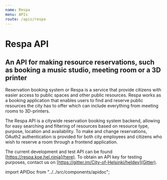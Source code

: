 ```yaml
---
name: Respa
menu: APIs
route: /apis/respa
---
```



# Respa API

## An API for making resource reservations, such as booking a music studio, meeting room or a 3D printer

Reservation booking system or Respa is a service that provide citizens with easier access to public spaces and other public resources. Respa works as a booking application that enables users to find and reserve public resources the city has to offer which can include everything from meeting rooms to 3D-printers.

The Respa API is a citywide reservation booking system backend, allowing for easy searching and filtering of resources based on resource type, purpose, location and availability. To make and change reservations, OAuth2 authentication is provided for both city employees and citizens who wish to reserve a room through a frontend application.

The current development and test API can be found [https://respa.koe.hel.ninja](here). To obtain an API key for testing purposes, contact us on [https://gitter.im/City-of-Helsinki/heldev](Gitter).

import APIDoc from "../../src/components/apidoc";

<APIDoc doc="https://raw.githubusercontent.com/City-of-Helsinki/respa/master/openapi.yaml" />
